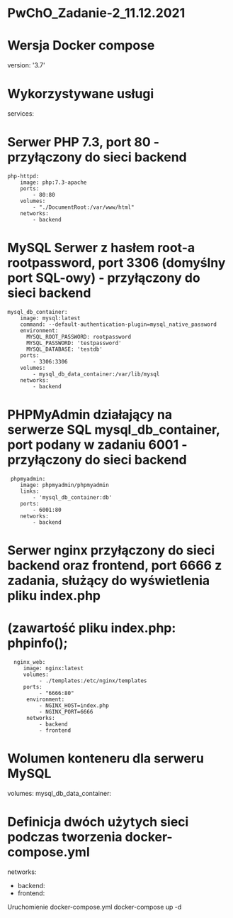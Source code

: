 # PwChO_Zadanie-2_11.12.2021

# Wersja Docker compose
version: '3.7'
# Wykorzystywane usługi 
services:
# Serwer PHP 7.3, port 80 - przyłączony do sieci backend
    php-httpd:
        image: php:7.3-apache
        ports:
            - 80:80
        volumes:
            - "./DocumentRoot:/var/www/html"
        networks:
            - backend
# MySQL Serwer z hasłem root-a rootpassword, port 3306 (domyślny port SQL-owy) - przyłączony do sieci backend
    mysql_db_container:
        image: mysql:latest
        command: --default-authentication-plugin=mysql_native_password
        environment:
          MYSQL_ROOT_PASSWORD: rootpassword
          MYSQL_PASSWORD: 'testpassword'
          MYSQL_DATABASE: 'testdb'
        ports:
            - 3306:3306
        volumes:
            - mysql_db_data_container:/var/lib/mysql
        networks:
            - backend
# PHPMyAdmin działający na serwerze SQL mysql_db_container, port podany w zadaniu 6001 - przyłączony do sieci backend
     phpmyadmin:
        image: phpmyadmin/phpmyadmin
        links:
            - 'mysql_db_container:db'
        ports:
            - 6001:80
        networks:
            - backend
# Serwer nginx przyłączony do sieci backend oraz frontend, port 6666 z zadania, służący do wyświetlenia pliku index.php 
# (zawartość pliku index.php: phpinfo();  
      nginx_web:
         image: nginx:latest
         volumes:
              - ./templates:/etc/nginx/templates
         ports:
              - "6666:80"
          environment:
              - NGINX_HOST=index.php
              - NGINX_PORT=6666
          networks:
              - backend
              - frontend
# Wolumen konteneru dla serweru MySQL    
volumes:
  mysql_db_data_container:
# Definicja dwóch użytych sieci podczas tworzenia docker-compose.yml
networks:
  - backend:
  - frontend:

Uruchomienie docker-compose.yml
docker-compose up -d
